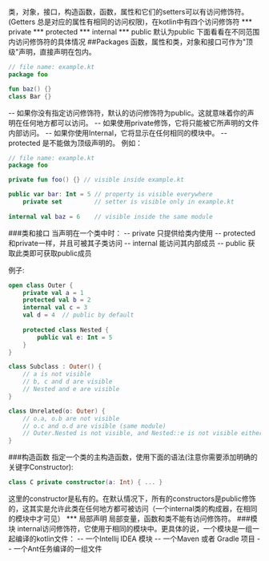 类，对象，接口，构造函数，函数，属性和它们的setters可以有访问修饰符。
(Getters 总是对应的属性有相同的访问权限)，在kotlin中有四个访问修饰符
*** private
*** protected
*** internal 
*** public
默认为public
下面看看在不同范围内访问修饰符的具体情况
##Packages
函数，属性和类，对象和接口可作为"顶级"声明，直接声明在包内。
```kotlin
// file name: example.kt
package foo

fun baz() {}
class Bar {}
```
-- 如果你没有指定访问修饰符，默认的访问修饰符为public。这就意味着你的声明在任何地方都可以访问。
-- 如果使用private修饰，它将只能被它所声明的文件内部访问。
-- 如果你使用Internal，它将显示在任何相同的模块中。
-- protected 是不能做为顶级声明的。
例如：
```kotlin
// file name: example.kt
package foo

private fun foo() {} // visible inside example.kt

public var bar: Int = 5 // property is visible everywhere
    private set         // setter is visible only in example.kt
    
internal val baz = 6    // visible inside the same module
```
###类和接口
当声明在一个类中时：
-- private 只提供给类内使用
-- protected 和private一样，并且可被其子类访问
-- internal 能访问其内部成员
-- public 获取此类即可获取public成员

例子:
```kotlin
open class Outer {
    private val a = 1
    protected val b = 2
    internal val c = 3
    val d = 4  // public by default
    
    protected class Nested {
        public val e: Int = 5
    }
}

class Subclass : Outer() {
    // a is not visible
    // b, c and d are visible
    // Nested and e are visible
}

class Unrelated(o: Outer) {
    // o.a, o.b are not visible
    // o.c and o.d are visible (same module)
    // Outer.Nested is not visible, and Nested::e is not visible either 
}
```
###构造函数
指定一个类的主构造函数，使用下面的语法(注意你需要添加明确的关键字Constructor):
```kotlin
class C private constructor(a: Int) { ... }
```
这里的constructor是私有的。在默认情况下，所有的constructors是public修饰的，这其实是允许此类在任何地方都可被访问（一个internal类的构成器，在相同的模块中才可见）
*** 局部声明
局部变量，函数和类不能有访问修饰符。
###模块
internal访问修饰符，它使用于相同的模块中。更具体的说，一个模块是一组一起编译的kotlin文件：
-- 一个Intellij IDEA 模块
-- 一个Maven 或者 Gradle 项目
-- 一个Ant任务编译的一组文件
